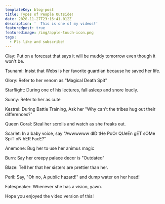 ```yaml
---
templateKey: blog-post
title: Types of People Outside!
date: 2020-11-27T23:16:41.012Z
description: '  This is one of my videos!'
featuredpost: true
featuredimage: /img/apple-touch-icon.png
tags:
  - Pls like and subscribe!
---
```

Clay: Put on a forecast that says it will be muddy tomorrow even though it won't be.

Tsunami: Insist that Webs is her favorite guardian because he saved her life.

Glory: Refer to her venom as "Magical Death Spit"

Starflight: During one of his lectures, fall asleep and snore loudly.

Sunny: Refer to her as cute

Kestrel: During Battle Training, Ask her "Why can't the tribes hug out their differences?"

Queen Coral: Steal her scrolls and watch as she freaks out.

Scarlet: In a baby voice, say "Awwwwww dID tHe PoOr QUeEn gET sOMe SpiT oN hER FacE?"

Anemone: Bug her to use her animus magic

Burn: Say her creepy palace decor is "Outdated"

Blaze: Tell her that her sisters are prettier than her.

Peril: Say, "Oh no, A public hazard!" and dump water on her head!

Fatespeaker: Whenever she has a vision, yawn.

Hope you enjoyed the video version of this!
